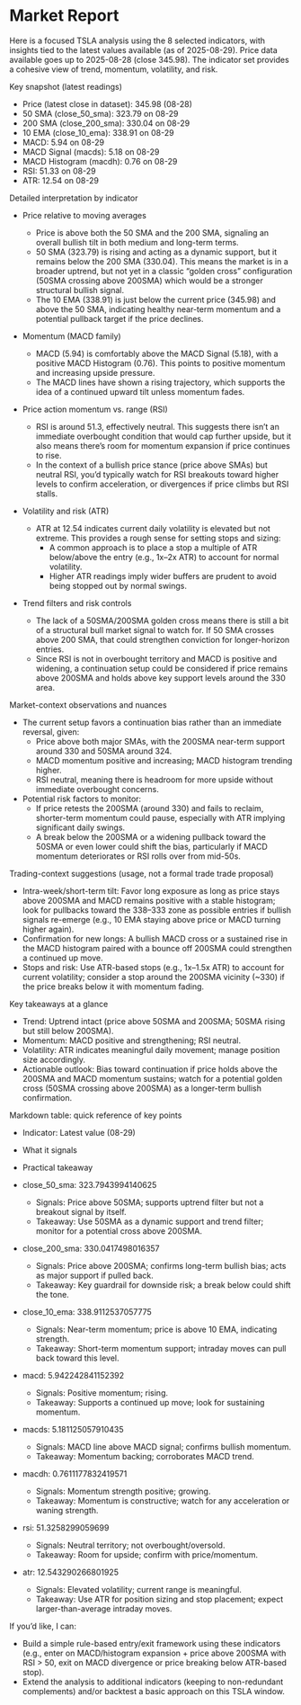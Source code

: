 # Market Report

Here is a focused TSLA analysis using the 8 selected indicators, with insights tied to the latest values available (as of 2025-08-29). Price data available goes up to 2025-08-28 (close 345.98). The indicator set provides a cohesive view of trend, momentum, volatility, and risk.

Key snapshot (latest readings)
- Price (latest close in dataset): 345.98 (08-28)
- 50 SMA (close_50_sma): 323.79 on 08-29
- 200 SMA (close_200_sma): 330.04 on 08-29
- 10 EMA (close_10_ema): 338.91 on 08-29
- MACD: 5.94 on 08-29
- MACD Signal (macds): 5.18 on 08-29
- MACD Histogram (macdh): 0.76 on 08-29
- RSI: 51.33 on 08-29
- ATR: 12.54 on 08-29

Detailed interpretation by indicator

- Price relative to moving averages
  - Price is above both the 50 SMA and the 200 SMA, signaling an overall bullish tilt in both medium and long-term terms.
  - 50 SMA (323.79) is rising and acting as a dynamic support, but it remains below the 200 SMA (330.04). This means the market is in a broader uptrend, but not yet in a classic “golden cross” configuration (50SMA crossing above 200SMA) which would be a stronger structural bullish signal.
  - The 10 EMA (338.91) is just below the current price (345.98) and above the 50 SMA, indicating healthy near-term momentum and a potential pullback target if the price declines.

- Momentum (MACD family)
  - MACD (5.94) is comfortably above the MACD Signal (5.18), with a positive MACD Histogram (0.76). This points to positive momentum and increasing upside pressure.
  - The MACD lines have shown a rising trajectory, which supports the idea of a continued upward tilt unless momentum fades.

- Price action momentum vs. range (RSI)
  - RSI is around 51.3, effectively neutral. This suggests there isn’t an immediate overbought condition that would cap further upside, but it also means there’s room for momentum expansion if price continues to rise.
  - In the context of a bullish price stance (price above SMAs) but neutral RSI, you’d typically watch for RSI breakouts toward higher levels to confirm acceleration, or divergences if price climbs but RSI stalls.

- Volatility and risk (ATR)
  - ATR at 12.54 indicates current daily volatility is elevated but not extreme. This provides a rough sense for setting stops and sizing:
    - A common approach is to place a stop a multiple of ATR below/above the entry (e.g., 1x–2x ATR) to account for normal volatility.
    - Higher ATR readings imply wider buffers are prudent to avoid being stopped out by normal swings.

- Trend filters and risk controls
  - The lack of a 50SMA/200SMA golden cross means there is still a bit of a structural bull market signal to watch for. If 50 SMA crosses above 200 SMA, that could strengthen conviction for longer-horizon entries.
  - Since RSI is not in overbought territory and MACD is positive and widening, a continuation setup could be considered if price remains above 200SMA and holds above key support levels around the 330 area.

Market-context observations and nuances
- The current setup favors a continuation bias rather than an immediate reversal, given:
  - Price above both major SMAs, with the 200SMA near-term support around 330 and 50SMA around 324.
  - MACD momentum positive and increasing; MACD histogram trending higher.
  - RSI neutral, meaning there is headroom for more upside without immediate overbought concerns.
- Potential risk factors to monitor:
  - If price retests the 200SMA (around 330) and fails to reclaim, shorter-term momentum could pause, especially with ATR implying significant daily swings.
  - A break below the 200SMA or a widening pullback toward the 50SMA or even lower could shift the bias, particularly if MACD momentum deteriorates or RSI rolls over from mid-50s.

Trading-context suggestions (usage, not a formal trade trade proposal)
- Intra-week/short-term tilt: Favor long exposure as long as price stays above 200SMA and MACD remains positive with a stable histogram; look for pullbacks toward the 338–333 zone as possible entries if bullish signals re-emerge (e.g., 10 EMA staying above price or MACD turning higher again).
- Confirmation for new longs: A bullish MACD cross or a sustained rise in the MACD histogram paired with a bounce off 200SMA could strengthen a continued up move.
- Stops and risk: Use ATR-based stops (e.g., 1x–1.5x ATR) to account for current volatility; consider a stop around the 200SMA vicinity (~330) if the price breaks below it with momentum fading.

Key takeaways at a glance
- Trend: Uptrend intact (price above 50SMA and 200SMA; 50SMA rising but still below 200SMA).
- Momentum: MACD positive and strengthening; RSI neutral.
- Volatility: ATR indicates meaningful daily movement; manage position size accordingly.
- Actionable outlook: Bias toward continuation if price holds above the 200SMA and MACD momentum sustains; watch for a potential golden cross (50SMA crossing above 200SMA) as a longer-term bullish confirmation.

Markdown table: quick reference of key points

- Indicator: Latest value (08-29)
- What it signals
- Practical takeaway

- close_50_sma: 323.7943994140625
  - Signals: Price above 50SMA; supports uptrend filter but not a breakout signal by itself.
  - Takeaway: Use 50SMA as a dynamic support and trend filter; monitor for a potential cross above 200SMA.

- close_200_sma: 330.0417498016357
  - Signals: Price above 200SMA; confirms long-term bullish bias; acts as major support if pulled back.
  - Takeaway: Key guardrail for downside risk; a break below could shift the tone.

- close_10_ema: 338.9112537057775
  - Signals: Near-term momentum; price is above 10 EMA, indicating strength.
  - Takeaway: Short-term momentum support; intraday moves can pull back toward this level.

- macd: 5.942242841152392
  - Signals: Positive momentum; rising.
  - Takeaway: Supports a continued up move; look for sustaining momentum.

- macds: 5.181125057910435
  - Signals: MACD line above MACD signal; confirms bullish momentum.
  - Takeaway: Momentum backing; corroborates MACD trend.

- macdh: 0.7611177832419571
  - Signals: Momentum strength positive; growing.
  - Takeaway: Momentum is constructive; watch for any acceleration or waning strength.

- rsi: 51.3258299059699
  - Signals: Neutral territory; not overbought/oversold.
  - Takeaway: Room for upside; confirm with price/momentum.

- atr: 12.543290266801925
  - Signals: Elevated volatility; current range is meaningful.
  - Takeaway: Use ATR for position sizing and stop placement; expect larger-than-average intraday moves.

If you’d like, I can:
- Build a simple rule-based entry/exit framework using these indicators (e.g., enter on MACD/histogram expansion + price above 200SMA with RSI > 50, exit on MACD divergence or price breaking below ATR-based stop).
- Extend the analysis to additional indicators (keeping to non-redundant complements) and/or backtest a basic approach on this TSLA window.
